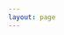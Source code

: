```yaml
---
layout: page
---
```

<script setup>
import Tabs from './Tabs.vue';

</script>

<style lang="scss">

</style>

<Tabs></Tabs>
